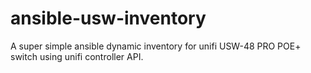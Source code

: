 # ansible-usw-inventory
A super simple ansible dynamic inventory for unifi USW-48 PRO POE+ switch using unifi controller API.
